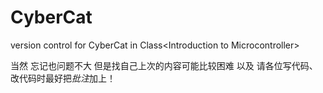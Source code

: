 # CyberCat
version control for CyberCat in Class&lt;Introduction to Microcontroller>


当然 忘记也问题不大 但是找自己上次的内容可能比较困难
以及 请各位写代码、改代码时最好把*批注*加上！
